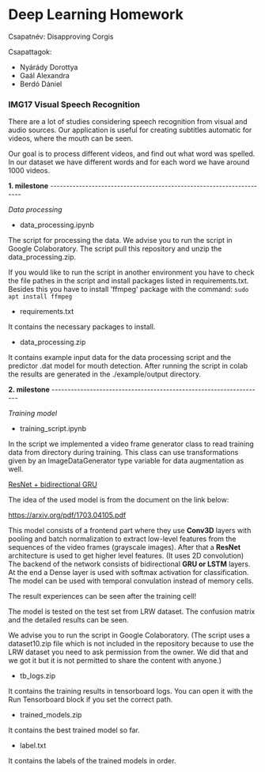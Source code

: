 # Deep Learning Homework

Csapatnév: Disapproving Corgis

Csapattagok:
* Nyárády Dorottya
* Gaál Alexandra
* Berdó Dániel

### IMG17 Visual Speech Recognition

There are a lot of studies considering speech recognition from visual and audio sources. Our application is useful for creating subtitles automatic for videos, where the mouth can be seen.

Our goal is to process different videos, and find out what word was spelled. In our dataset we have different words and for each word we have around 1000 videos.

**1. milestone** ---------------------------------------------------------------------

*Data processing*

* data_processing.ipynb

The script for processing the data. We advise you to run the script in Google Colaboratory. The script pull this repository and unzip the data_processing.zip.

If you would like to run the script in another environment you have to check the file pathes in the script and install packages listed in requirements.txt. Besides this you have to install 'ffmpeg' package with the command:
``` sudo apt install ffmpeg ```

* requirements.txt

It contains the necessary packages to install.

* data_processing.zip

It contains example input data for the data processing script and the predictor .dat model for mouth detection. After running the script in colab the results are generated in the ./example/output directory.

**2. milestone** -------------------------------------------------------------------

*Training model*

* training_script.ipynb

In the script we implemented a video frame generator class to read training data from directory during training. This class can use transformations given by an ImageDataGenerator type variable for data augmentation as well.

<ins>ResNet + bidirectional GRU</ins>

The idea of the used model is from the document on the link below:

https://arxiv.org/pdf/1703.04105.pdf

This model consists of a frontend part where they use **Conv3D** layers with pooling and batch normalization to extract low-level features from the sequences of the video frames (grayscale images). After that a **ResNet** architecture is used to get higher level features. (It uses 2D convolution) The backend of the network consists of bidirectional **GRU or LSTM** layers. At the end a Dense layer is used with softmax activation for classification. The model can be used with temporal convulation instead of memory cells.

The result experiences can be seen after the training cell!

The model is tested on the test set from LRW dataset. The confusion matrix and the detailed results can be seen.

We advise you to run the script in Google Colaboratory. 
(The script uses a dataset10.zip file which is not included in the repository because  to use the LRW dataset you need to ask permission from the owner. We did that and we got it but it is not permitted to share the content with anyone.)

* tb_logs.zip

It contains the training results in tensorboard logs. You can open it with the Run Tensorboard block if you set the correct path.

* trained_models.zip

It contains the best trained model so far.

* label.txt

It contains the labels of the trained models in order.
